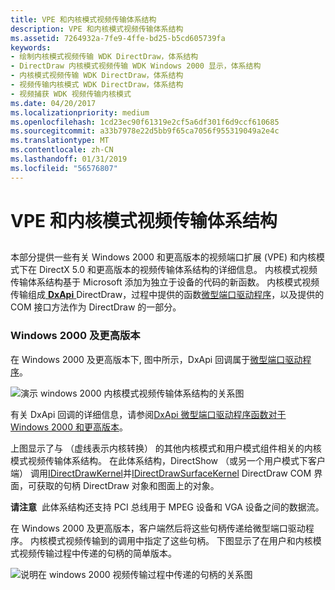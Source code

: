 ```yaml
---
title: VPE 和内核模式视频传输体系结构
description: VPE 和内核模式视频传输体系结构
ms.assetid: 7264932a-7fe9-4ffe-bd25-b5cd605739fa
keywords:
- 绘制内核模式视频传输 WDK DirectDraw，体系结构
- DirectDraw 内核模式视频传输 WDK Windows 2000 显示，体系结构
- 内核模式视频传输 WDK DirectDraw，体系结构
- 视频传输内核模式 WDK DirectDraw，体系结构
- 视频捕获 WDK 视频传输内核模式
ms.date: 04/20/2017
ms.localizationpriority: medium
ms.openlocfilehash: 1cd23ec90f61319e2cf5a6df301f6d9ccf610685
ms.sourcegitcommit: a33b7978e22d5bb9f65ca7056f955319049a2e4c
ms.translationtype: MT
ms.contentlocale: zh-CN
ms.lasthandoff: 01/31/2019
ms.locfileid: "56576807"
---
```

# <a name="vpe-and-kernel-mode-video-transport-architecture"></a>VPE 和内核模式视频传输体系结构


## <span id="ddk_vpe_and_kernel_mode_video_transport_architecture_gg"></span><span id="DDK_VPE_AND_KERNEL_MODE_VIDEO_TRANSPORT_ARCHITECTURE_GG"></span>


本部分提供一些有关 Windows 2000 和更高版本的视频端口扩展 (VPE) 和内核模式下在 DirectX 5.0 和更高版本的视频传输体系结构的详细信息。 内核模式视频传输体系结构基于 Microsoft 添加为独立于设备的代码的新函数。 内核模式视频传输组成[ **DxApi** ](https://msdn.microsoft.com/library/windows/hardware/ff557364) DirectDraw，过程中提供的函数[微型端口驱动程序](video-miniport-drivers-in-the-windows-2000-display-driver-model.md)，以及提供的 COM 接口方法作为 DirectDraw 的一部分。

### <a name="span-idwindows2000andlaterspanspan-idwindows2000andlaterspanwindows-2000-and-later"></a><span id="windows_2000_and_later"></span><span id="WINDOWS_2000_AND_LATER"></span>Windows 2000 及更高版本

在 Windows 2000 及更高版本下, 图中所示，DxApi 回调属于[微型端口驱动程序](video-miniport-drivers-in-the-windows-2000-display-driver-model.md)。

![演示 windows 2000 内核模式视频传输体系结构的关系图](images/ddfg011.png)

有关 DxApi 回调的详细信息，请参阅[DxApi 微型端口驱动程序函数对于 Windows 2000 和更高版本](dxapi-miniport-driver-functions-for-windows-2000-and-later.md)。

上图显示了与 （虚线表示内核转换） 的其他内核模式和用户模式组件相关的内核模式视频传输体系结构。 在此体系结构，DirectShow （或另一个用户模式下客户端） 调用[IDirectDrawKernel](https://msdn.microsoft.com/library/windows/hardware/ff567398)并[IDirectDrawSurfaceKernel](https://msdn.microsoft.com/library/windows/hardware/ff567409) DirectDraw COM 界面，可获取的句柄 DirectDraw 对象和图面上的对象。

**请注意**  此体系结构还支持 PCI 总线用于 MPEG 设备和 VGA 设备之间的数据流。

 

在 Windows 2000 及更高版本，客户端然后将这些句柄传递给微型端口驱动程序。 内核模式视频传输到的调用中指定了这些句柄。 下图显示了在用户和内核模式视频传输过程中传递的句柄的简单版本。

![说明在 windows 2000 视频传输过程中传递的句柄的关系图](images/ddfg012.png)

 

 





